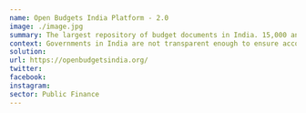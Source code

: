 ```yaml
---
name: Open Budgets India Platform - 2.0
image: ./image.jpg
summary: The largest repository of budget documents in India. 15,000 and counting.
context: Governments in India are not transparent enough to ensure accountability in the allocation & spending of public resources. The little data available in the open are mostly not in machine readable formats, thereby hindering timely analysis & vigorous public participation. The Open Budgets India platform, built in partnership with the Centre for Budget Governance and Accountability (CBGA), is the single largest repository of Indian budget documents across different tiers of governments with more than 14,000 documents & growing. Hosted on CKAN, a popular open-source open data sofware, it's an epitome of spirited public service. Dashboards, visualisations, & machine readable data on the platform has helped hasten the pace of analysis, especially at the sub-national level. Resources created to demystify the budget processes have helped the public to understand & contribute to the wider discourse.
solution:
url: https://openbudgetsindia.org/
twitter:
facebook:
instagram:
sector: Public Finance
---
```

